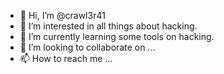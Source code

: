 - 👋 Hi, I’m @crawl3r41
- 👀 I’m interested in all things about hacking.
- 🌱 I’m currently learning some tools on hacking.
- 💞️ I’m looking to collaborate on ...
- 📫 How to reach me ...

<!---
crawl3r41/crawl3r41 is a ✨ special ✨ repository because its `README.md` (this file) appears on your GitHub profile.
You can click the Preview link to take a look at your changes.
--->
